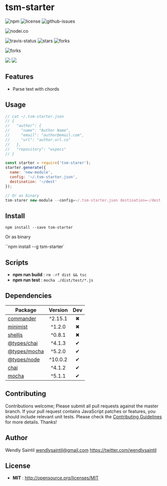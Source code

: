 # tsm-starter

![npm](https://img.shields.io/npm/v/tsm-starter.svg) ![license](https://img.shields.io/npm/l/tsm-starter.svg) ![github-issues](https://img.shields.io/github/issues/wspecs/tsm-starter.svg)



![nodei.co](https://nodei.co/npm/tsm-starter.png?downloads=true&downloadRank=true&stars=true)

![travis-status](https://img.shields.io/travis/wspecs/tsm-starter.svg)
![stars](https://img.shields.io/github/stars/wspecs/tsm-starter.svg)
![forks](https://img.shields.io/github/forks/wspecs/tsm-starter.svg)

![forks](https://img.shields.io/github/forks/wspecs/tsm-starter.svg)

![](https://david-dm.org/wspecs/tsm-starter/status.svg)
![](https://david-dm.org/wspecs/tsm-starter/dev-status.svg)

## Features

- Parse text with chords

## Usage

```js
// cat ~/.tsm-starter.json
// {
//   "author": {
//     "name": "Author Name",
//     "email": "author@email.com",
//     "url": "author.url.co"
//   },
//   "repository": "wspecs"
// }

const starter = require('tsm-starer');
starter.generate({
  name: 'new-module',
  config: '~/.tsm-starter.json',
  destination: '~/dest'
});

// Or as binary
tsm-starer new-module --config=~/.tsm-starter.json destination=~/dest

```

## Install

`npm install --save tsm-starter`

Or as binary

``npm install --g tsm-starter`

## Scripts

 - **npm run build** : `rm -rf dist && tsc`
 - **npm run test** : `mocha ./dist/test/*.js`

## Dependencies

Package | Version | Dev
--- |:---:|:---:
[commander](https://www.npmjs.com/package/commander) | ^2.15.1 | ✖
[minimist](https://www.npmjs.com/package/minimist) | ^1.2.0 | ✖
[shelljs](https://www.npmjs.com/package/shelljs) | ^0.8.1 | ✖
[@types/chai](https://www.npmjs.com/package/@types/chai) | ^4.1.3 | ✔
[@types/mocha](https://www.npmjs.com/package/@types/mocha) | ^5.2.0 | ✔
[@types/node](https://www.npmjs.com/package/@types/node) | ^10.0.2 | ✔
[chai](https://www.npmjs.com/package/chai) | ^4.1.2 | ✔
[mocha](https://www.npmjs.com/package/mocha) | ^5.1.1 | ✔


## Contributing

Contributions welcome; Please submit all pull requests against the master branch. If your pull request contains JavaScript patches or features, you should include relevant unit tests. Please check the [Contributing Guidelines](contributng.md) for more details. Thanks!

## Author

Wendly Saintil <wendlysaintil@gmail.com> https://twitter.com/wendlysaintil

## License

 - **MIT** : http://opensource.org/licenses/MIT